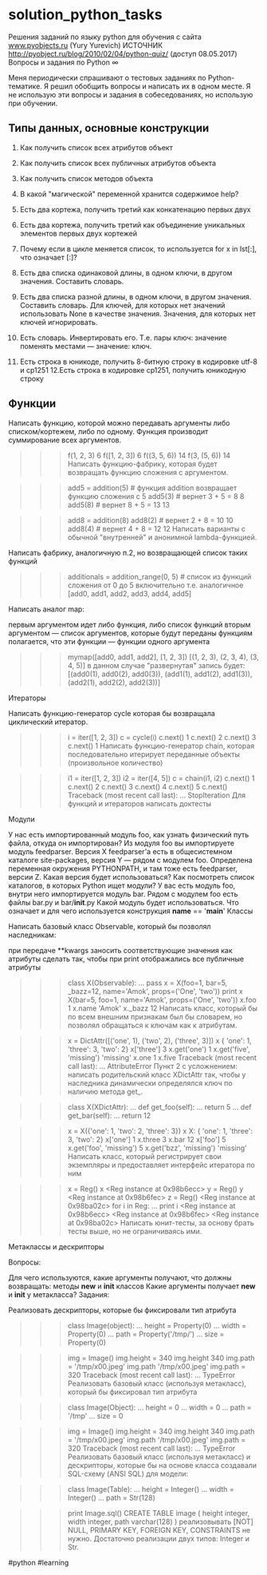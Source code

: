 # solution_python_tasks
Решения заданий по языку python для обучения с сайта www.pyobjects.ru (Yury Yurevich)
ИСТОЧНИК http://pyobject.ru/blog/2010/02/04/python-quiz/ (доступ 08.05.2017)
Вопросы и задания по Python ∞

Меня периодически спрашивают о тестовых заданиях по Python-тематике. Я решил обобщить вопросы и написать их в одном месте. Я не использую эти вопросы и задания в собеседованиях, но использую при обучении.

## Типы данных, основные конструкции

1. Как получить список всех атрибутов объект

2. Как получить список всех публичных атрибутов объекта

3. Как получить список методов объекта

4. В какой "магической" переменной хранится содержимое help?

5. Есть два кортежа, получить третий как конкатенацию первых двух

6. Есть два кортежа, получить третий как объединение уникальных элементов первых двух кортежей

7. Почему если в цикле меняется список, то используется for x in lst[:], что означает [:]?

8. Есть два списка одинаковой длины, в одном ключи, в другом значения. Составить словарь.

9. Есть два списка разной длины, в одном ключи, в другом значения. Составить словарь. Для ключей, для которых нет значений использовать None в качестве значения. Значения, для которых нет ключей игнорировать.

10. Есть словарь. Инвертировать его. Т.е. пары ключ: значение поменять местами — значение: ключ.

11. Есть строка в юникоде, получить 8-битную строку в кодировке utf-8 и cp1251
12.Есть строка в кодировке cp1251, получить юникодную строку

## Функции

Написать функцию, которой можно передавать аргументы либо списком/кортежем, либо по одному. Функция производит суммирование всех аргументов.

>>> f(1, 2, 3)
6
>>> f([1, 2, 3])
6
>>> f((3, 5, 6))
14
>>> f(3, (5, 6))
14
Написать функцию-фабрику, которая будет возвращать функцию сложения с аргументом.

>>> add5 = addition(5) # функция addition возвращает функцию сложения с 5
>>> add5(3) # вернет 3 + 5 = 8
8
>>> add5(8) # вернет 8 + 5 = 13
13

>>> add8 = addition(8)
>>> add8(2) # вернет 2 + 8 = 10
10
>>> add8(4) # вернет 4 + 8 = 12
12
Написать варианты с обычной "внутренней" и анонимной lambda-функцией.

Написать фабрику, аналогичную п.2, но возвращающей список таких функций

>>> additionals = addition_range(0, 5) # список из функций сложения от 0 до 5 включительно
т.е. аналогичное [add0, add1, add2, add3, add4, add5]

Написать аналог map:

первым аргументом идет либо функция, либо список функций
вторым аргументом — список аргументов, которые будут переданы функциям
полагается, что эти функции — функции одного аргумента
>>> mymap([add0, add1, add2], [1, 2, 3])
[(1, 2, 3), (2, 3, 4), (3, 4, 5)]
в данном случае "развернутая" запись будет: [(add0(1), add0(2), add0(3)), (add1(1), add1(2), add1(3)), (add2(1), add2(2), add2(3))]

Итераторы

Написать функцию-генератор cycle которая бы возвращала циклический итератор.

>>> i = iter([1, 2, 3])
>>> c = cycle(i)
>>> c.next()
1
>>> c.next()
2
>>> c.next()
3
>>> c.next()
1
Написать функцию-генератор chain, которая последовательно итерирует переданные объекты (произвольное количество)

>>> i1 = iter([1, 2, 3])
>>> i2 = iter([4, 5])
>>> c = chain(i1, i2)
>>> c.next()
1
>>> c.next()
2
>>> c.next()
3
>>> c.next()
4
>>> c.next()
5
>>> c.next()
Traceback (most recent call last):
  ...
StopIteration
Для функций и итераторов написать доктесты

Модули

У нас есть импортированный модуль foo, как узнать физический путь файла, откуда он импортирован?
Из модуля foo вы импортируете модуль feedparser. Версия X feedparser'а есть в общесистемном каталоге site-packages, версия Y — рядом с модулем foo. Определена переменная окружения PYTHONPATH, и там тоже есть feedparser, версии Z. Какая версия будет использоваться?
Как посмотреть список каталогов, в которых Python ищет модули?
У вас есть модуль foo, внутри него импортируется модуль bar. Рядом с модулем foo есть файлы bar.py и bar/__init__.py Какой модуль будет использоваться.
Что означает и для чего используется конструкция __name__ == '__main__'
Классы

Написать базовый класс Observable, который бы позволял наследникам:

при передаче **kwargs заносить соответствующие значения как атрибуты
сделать так, чтобы при print отображались все публичные атрибуты
>>> class X(Observable):
...     pass
>>> x = X(foo=1, bar=5, _bazz=12, name='Amok', props=('One', 'two'))
>>> print x
X(bar=5, foo=1, name='Amok', props=('One', 'two'))
>>> x.foo
1
>>> x.name
'Amok'
>>> x._bazz
12
Написать класс, который бы по всем внешним признакам был бы словарем, но позволял обращаться к ключам как к атрибутам.

>>> x = DictAttr([('one', 1), ('two', 2), ('three', 3)])
>>> x
{ 'one': 1, 'three': 3, 'two': 2}
>>> x['three']
3
>>> x.get('one')
1
>>> x.get('five', 'missing')
'missing'
>>> x.one
1
>>> x.five
Traceback (most recent call last):
  ...
AttributeError
Пункт 2 с усложнением: написать родительский класс XDictAttr так, чтобы у наследника динамически определялся ключ по наличию метода get_<KEY>.

>>> class X(XDictAttr):
...     def get_foo(self):
...         return 5
...     def get_bar(self):
...         return 12


>>> x = X({'one': 1, 'two': 2, 'three': 3})
>>> x
X: { 'one': 1, 'three': 3, 'two': 2}
>>> x['one']
1
>>> x.three
3
>>> x.bar
12
>>> x['foo']
5
>>> x.get('foo', 'missing')
5
>>> x.get('bzz', 'missing')
'missing'
Написать класс, который регистрирует свои экземпляры и предоставляет интерфейс итератора по ним

>>> x = Reg()
>>> x
<Reg instance at 0x98b6ecc>
>>> y = Reg()
>>> y
<Reg instance at 0x98b6fec>
>>> z = Reg()
<Reg instance at 0x98ba02c>
>>> for i in Reg:
...     print i
<Reg instance at 0x98b6ecc>
<Reg instance at 0x98b6fec>
<Reg instance at 0x98ba02c>
Написать юнит-тесты, за основу брать тесты выше, но не ограничиваясь ими.

Метаклассы и дескрипторы

Вопросы:

Для чего используются, какие аргументы получают, что должны возвращать: методы __new__ и __init__ классов
Какие аргументы получает __new__ и __init__ у метакласса?
Задания:

Реализовать дескрипторы, которые бы фиксировали тип атрибута

>>> class Image(object):
...     height = Property(0)
...     width = Property(0)
...     path = Property('/tmp/')
...     size = Property(0)


>>> img = Image()
>>> img.height = 340
>>> img.height
340
>>> img.path = '/tmp/x00.jpeg'
>>> img.path
'/tmp/x00.jpeg'
>>> img.path = 320
Traceback (most recent call last):
  ...
TypeError
Реализовать базовый класс (используя метакласс), который бы фиксировал тип атрибута

>>> class Image(Object):
...     height = 0
...     width = 0
...     path = '/tmp'
...     size = 0

>>> img = Image()
>>> img.height = 340
>>> img.height
340
>>> img.path = '/tmp/x00.jpeg'
>>> img.path
'/tmp/x00.jpeg'
>>> img.path = 320
Traceback (most recent call last):
  ...
TypeError
Реализовать базовый класс (используя метакласс) и дескрипторы, которые бы на основе класса создавали SQL-схему (ANSI SQL) для модели:

>>> class Image(Table):
...     height = Integer()
...     width = Integer()
...     path = Str(128)

>>> print Image.sql()
CREATE TABLE image (
    height integer,
    width integer,
    path varchar(128)
)
реализовывать [NOT] NULL, PRIMARY KEY, FOREIGN KEY, CONSTRAINTS не нужно. Достаточно реализации двух типов: Integer и Str.

#python #learning
